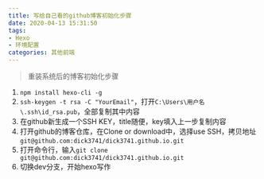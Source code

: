 ```yaml
---
title: 写给自己看的github博客初始化步骤
date: 2020-04-13 15:31:50
tags: 
- Hexo
- 环境配置
categories: 其他前端
---
```


> 重装系统后的博客初始化步骤

<!-- more -->

1. `npm install hexo-cli -g`
2. `ssh-keygen -t rsa -C "YourEmail"`，打开`C:\Users\用户名\.ssh\id_rsa.pub`，全部复制其中内容
3. 在github新生成一个SSH KEY，title随便，key填入上一步复制内容
4. 打开github的博客仓库，在Clone or download中，选择use SSH，拷贝地址`git@github.com:dick3741/dick3741.github.io.git`
5. 打开命令行，输入`git clone git@github.com:dick3741/dick3741.github.io.git`
6. 切换dev分支，开始hexo写作
